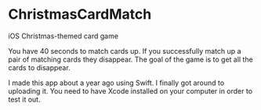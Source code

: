 # ChristmasCardMatch
iOS Christmas-themed card game

You have 40 seconds to match cards up. If you successfully match up a pair of matching cards they disappear.
The goal of the game is to get all the cards to disappear.

I made this app about a year ago using Swift. I finally got around to uploading it. You need to have Xcode installed on your computer in order to test it out.
